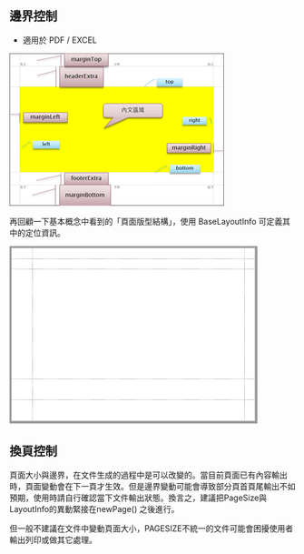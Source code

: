 ## 邊界控制

* 適用於 PDF / EXCEL

![UDE-PDF](/assets/ch01-layout-pdf.png)

再回顧一下基本概念中看到的「頁面版型結構」，使用 BaseLayoutInfo 可定義其中的定位資訊。




![](/assets/ch02/pages_margin-small.png)



## 換頁控制




頁面大小與邊界，在文件生成的過程中是可以改變的。當目前頁面已有內容輸出時，頁面變動會在下一頁才生效。但是邊界變動可能會導致部分頁首頁尾輸出不如預期，使用時請自行確認當下文件輸出狀態。換言之，建議把PageSize與LayoutInfo的異動緊接在newPage() 之後進行。

但一般不建議在文件中變動頁面大小，PAGESIZE不統一的文件可能會困擾使用者輸出列印或做其它處理。